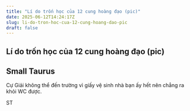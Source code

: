 ```yaml
---
title: "Lí do trốn học của 12 cung hoàng đạo (pic)"
date: 2025-06-12T14:24:17Z
slug: li-do-tron-hoc-cua-12-cung-hoang-dao-pic
draft: false
---
```


## Lí do trốn học của 12 cung hoàng đạo (pic)

## Small Taurus

Cự Giải không thể đến trường vì giấy vệ sinh nhà bạn ấy hết nên chẳng ra khỏi WC được. 
 

 

 

 

 

 

 

 

 

 

 

 

 
ST
